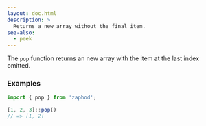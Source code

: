 ```yaml
---
layout: doc.html
description: >
  Returns a new array without the final item.
see-also:
  - peek
---
```


The `pop` function returns an new array with the item at the last index omitted.

### Examples

```js
import { pop } from 'zaphod';

[1, 2, 3]::pop()
// => [1, 2]
```

